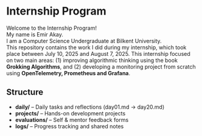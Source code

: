 # Internship Program 

Welcome to the Internship Program!  
My name is Emir Akay.  
I am a Computer Science Undergraduate at Bilkent University.  
This repository contains the work I did during my internship, which took place between July 10, 2025 and August 7, 2025. 
This internship focused on two main areas: (1) improving algorithmic thinking using the book **Grokking Algorithms**, and (2) developing a monitoring project from scratch using **OpenTelemetry, Prometheus and Grafana**.

## Structure
- **daily/** – Daily tasks and reflections (day01.md → day20.md)
- **projects/** – Hands-on development projects
- **evaluations/** – Self & mentor feedback forms
- **logs/** – Progress tracking and shared notes
